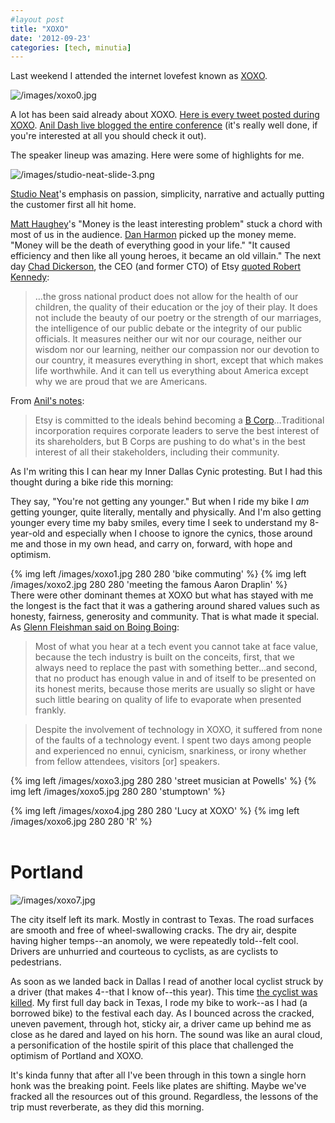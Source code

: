 ```yaml
---
#layout post
title: "XOXO"
date: '2012-09-23'
categories: [tech, minutia]
---
```


Last weekend I attended the internet lovefest known as [XOXO](http://xoxofest.com/).

![/images/xoxo0.jpg](/images/xoxo0.jpg)

A lot has been said already about XOXO. [Here is every tweet posted during XOXO](http://recollect.com/xoxo/timeline). [Anil Dash live blogged the entire conference](http://dashes.com/anil/2012/09/xoxo-jomo-live-blogging-the-conference.html) (it's really well done, if you're interested at all you should check it out).

The speaker lineup was amazing. Here were some of highlights for me.

![/images/studio-neat-slide-3.png](/images/studio-neat-slide-3.png)

[Studio Neat](http://www.studioneat.com/)'s emphasis on passion, simplicity, narrative and actually putting the customer first all hit home.

[Matt Haughey](http://dashes.com/anil/2012/09/xoxo-matt-haughey---metafilter.html)'s "Money is the least interesting problem" stuck a chord with most of us in the audience. [Dan Harmon](http://dashes.com/anil/2012/09/xoxo-dan-harmon---community.html) picked up the money meme. "Money will be the death of everything good in your life." "It caused efficiency and then like all young heroes, it became an old villain." The next day [Chad Dickerson](https://twitter.com/chaddickerson), the CEO (and former CTO) of Etsy [quoted Robert Kennedy](http://www.jfklibrary.org/Research/Ready-Reference/RFK-Speeches/Remarks-of-Robert-F-Kennedy-at-the-University-of-Kansas-March-18-1968.aspx):

> &hellip;the gross national product does not allow for the health of our children, the quality of their education or the joy of their play.  It does not include the beauty of our poetry or the strength of our marriages, the intelligence of our public debate or the integrity of our public officials.  It measures neither our wit nor our courage, neither our wisdom nor our learning, neither our compassion nor our devotion to our country, it measures everything in short, except that which makes life worthwhile.  And it can tell us everything about America except why we are proud that we are Americans.

From [Anil's notes](http://dashes.com/anil/2012/09/xoxo-chad-dickerson---etsy.html):

> Etsy is committed to the ideals behind becoming a [B Corp](http://bcorp.net/)&hellip;Traditional incorporation requires corporate leaders to serve the best interest of its shareholders, but B Corps are pushing to do what's in the best interest of all their stakeholders, including their community.

As I'm writing this I can hear my Inner Dallas Cynic protesting. But I had this thought during a bike ride this morning:

They say, "You're not getting any younger." But when I ride my bike I *am* getting younger, quite literally, mentally and physically. And I'm also getting younger every time my baby smiles, every time I seek to understand my 8-year-old and especially when I choose to ignore the cynics, those around me and those in my own head, and carry on, forward, with hope and optimism. 

{% img left /images/xoxo1.jpg 280 280 'bike commuting' %}
{% img left /images/xoxo2.jpg 280 280 'meeting the famous Aaron Draplin' %}
<br style="clear:left">
There were other dominant themes at XOXO but what has stayed with me the longest is the fact that it was a gathering around shared values such as honesty, fairness, generosity and community. That is what made it special. As [Glenn Fleishman said on Boing Boing](http://boingboing.net/2012/09/19/xoxo.html):

> Most of what you hear at a tech event you cannot take at face value, because the tech industry is built on the conceits, first, that we always need to replace the past with something better...and second, that no product has enough value in and of itself to be presented on its honest merits, because those merits are usually so slight or have such little bearing on quality of life to evaporate when presented frankly.

> Despite the involvement of technology in XOXO, it suffered from none of the faults of a technology event. I spent two days among people and experienced no ennui, cynicism, snarkiness, or irony whether from fellow attendees, visitors [or] speakers.

{% img left /images/xoxo3.jpg 280 280 'street musician at Powells' %}
{% img left /images/xoxo5.jpg 280 280 'stumptown' %}

{% img left /images/xoxo4.jpg 280 280 'Lucy at XOXO' %}
{% img left /images/xoxo6.jpg 280 280 'R' %}
<br style="clear:left">
<br>

# Portland #

![/images/xoxo7.jpg](/images/xoxo7.jpg)

The city itself left its mark. Mostly in contrast to Texas. The road surfaces are smooth and free of wheel-swallowing cracks. The dry air, despite having higher temps--an anomoly, we were repeatedly told--felt cool. Drivers are unhurried and courteous to cyclists, as are cyclists to pedestrians. 

As soon as we landed back in Dallas I read of another local cyclist struck by a driver (that makes 4--that I know of--this year). This time [the cyclist was killed](http://www.star-telegram.com/2012/09/20/4275671/memorial-ride-planned-for-friday.html). My first full day back in Texas, I rode my bike to work--as I had (a borrowed bike) to the festival each day. As I bounced across the cracked, uneven pavement, through hot, sticky air, a driver came up behind me as close as he dared and layed on his horn. The sound was like an aural cloud, a personification of the hostile spirit of this place that challenged the optimism of Portland and XOXO.

It's kinda funny that after all I've been through in this town a single horn honk was the breaking point. Feels like plates are shifting. Maybe we've fracked all the resources out of this ground. Regardless, the lessons of the trip must reverberate, as they did this morning.